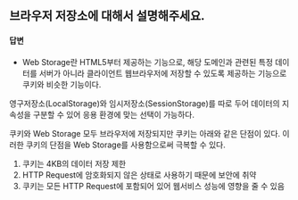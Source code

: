 ## 브라우저 저장소에 대해서 설명해주세요.

#### 답변
* Web Storage란 HTML5부터 제공하는 기능으로, 해당 도메인과 관련된 특정 데이터를 서버가 아니라 클라이언트 웹브라우저에 저장할 수 있도록 제공하는 기능으로 쿠키와 비슷한 기능이다. 

영구저장소(LocalStorage)와 임시저장소(SessionStorage)를 따로 두어 데이터의 지속성을 구분할 수 있어 응용 환경에 맞는 선택이 가능하다.

쿠키와 Web Storage 모두 브라우저에 저장되지만 쿠키는 아래와 같은 단점이 있다. 이러한 쿠키의 단점을 Web Storage를 사용함으로써 극복할 수 있다.

1. 쿠키는 4KB의 데이터 저장 제한
2. HTTP Request에 암호화되지 않은 상태로 사용하기 때문에 보안에 취약
3. 쿠키는 모든 HTTP Request에 포함되어 있어 웹서비스 성능에 영향을 줄 수 있음
